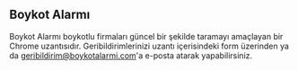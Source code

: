 ## Boykot Alarmı

Boykot Alarmı boykotlu firmaları güncel bir şekilde taramayı amaçlayan bir Chrome uzantısıdır.
Geribildirimlerinizi uzantı içerisindeki form üzerinden ya da geribildirim@boykotalarmi.com'a e-posta atarak yapabilirsiniz.
